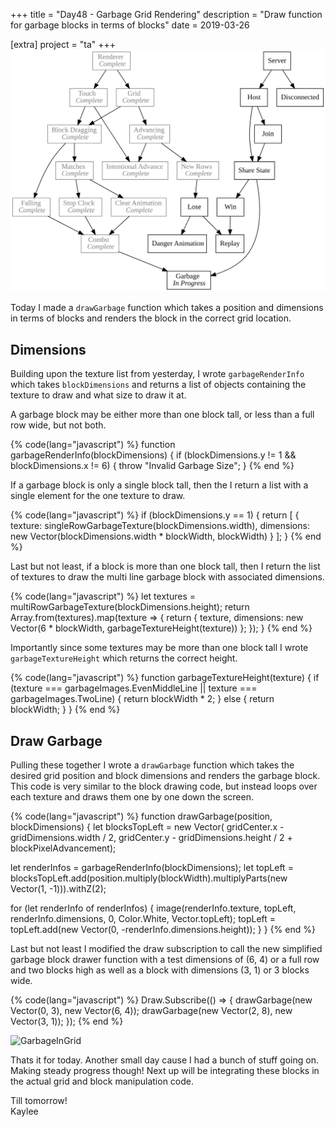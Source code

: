 +++
title = "Day48 - Garbage Grid Rendering"
description = "Draw function for garbage blocks in terms of blocks"
date = 2019-03-26

[extra]
project = "ta"
+++
![Todo](./todo.svg)

Today I made a `drawGarbage` function which takes a position and dimensions in terms of blocks and renders the block in the correct grid location.

## Dimensions

Building upon the texture list from yesterday, I wrote `garbageRenderInfo` which
takes `blockDimensions` and returns a list of objects containing the texture to
draw and what size to draw it at. 

A garbage block may be either more than one block tall, or less than a full row
wide, but not both.

{% code(lang="javascript") %}
function garbageRenderInfo(blockDimensions) {
  if (blockDimensions.y != 1 && blockDimensions.x != 6) {
    throw "Invalid Garbage Size";
  }
{% end %}

If a garbage block is only a single block tall, then the I return a list with a
single element for the one texture to draw.

{% code(lang="javascript") %}
  if (blockDimensions.y == 1) {
    return [
      {
        texture: singleRowGarbageTexture(blockDimensions.width),
        dimensions: new Vector(blockDimensions.width * blockWidth, blockWidth)
      }
    ];
  }
{% end %}

Last but not least, if a block is more than one block tall, then I return the
list of textures to draw the multi line garbage block with associated
dimensions.

{% code(lang="javascript") %}
  let textures = multiRowGarbageTexture(blockDimensions.height);
  return Array.from(textures).map(texture => {
    return {
      texture,
      dimensions: new Vector(6 * blockWidth, garbageTextureHeight(texture))
    };
  });
}
{% end %}

Importantly since some textures may be more than one block tall I wrote `garbageTextureHeight` which returns the correct height.

{% code(lang="javascript") %}
function garbageTextureHeight(texture) {
  if (texture === garbageImages.EvenMiddleLine ||
      texture === garbageImages.TwoLine) {
    return blockWidth * 2;
  } else {
    return blockWidth;
  }
}
{% end %}

## Draw Garbage

Pulling these together I wrote a `drawGarbage` function which takes the desired
grid position and block dimensions and renders the garbage block. This code is
very similar to the block drawing code, but instead loops over each texture and draws them one by one down the screen.

{% code(lang="javascript") %}
function drawGarbage(position, blockDimensions) {
  let blocksTopLeft = new Vector(
    gridCenter.x - gridDimensions.width / 2,
    gridCenter.y - gridDimensions.height / 2 + blockPixelAdvancement);

  let renderInfos = garbageRenderInfo(blockDimensions);
  let topLeft = blocksTopLeft.add(position.multiply(blockWidth).multiplyParts(new Vector(1, -1))).withZ(2);

  for (let renderInfo of renderInfos) {
    image(renderInfo.texture, topLeft, renderInfo.dimensions, 0, Color.White, Vector.topLeft);
    topLeft = topLeft.add(new Vector(0, -renderInfo.dimensions.height));
  }
}
{% end %}

Last but not least I modified the draw subscription to call the new simplified
garbage block drawer function with a test dimensions of (6, 4) or a full row and
two blocks high as well as a block with dimensions (3, 1) or 3 blocks wide.

{% code(lang="javascript") %}
Draw.Subscribe(() => {
  drawGarbage(new Vector(0, 3), new Vector(6, 4));
  drawGarbage(new Vector(2, 8), new Vector(3, 1));
});
{% end %}

![GarbageInGrid](GarbageInGrid.PNG)

Thats it for today. Another small day cause I had a bunch of stuff going on.
Making steady progress though! Next up will be integrating these blocks in the
actual grid and block manipulation code.

Till tomorrow!  
Kaylee


